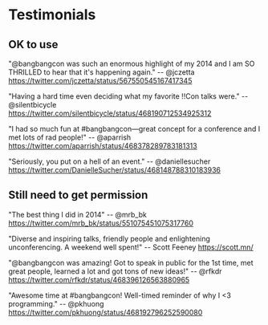 # Testimonials

## OK to use

"@bangbangcon was such an enormous highlight of my 2014 and I am SO THRILLED to hear that it's happening again." -- @jczetta
https://twitter.com/jczetta/status/567550545167417345

"Having a hard time even deciding what my favorite !!Con talks were." -- @silentbicycle
https://twitter.com/silentbicycle/status/468190712534925312

"I had so much fun at #bangbangcon—great concept for a conference and I met lots of rad people!" -- @aparrish
https://twitter.com/aparrish/status/468378289783181313

"Seriously, you put on a hell of an event." -- @daniellesucher
https://twitter.com/DanielleSucher/status/468148788310183936

## Still need to get permission

"The best thing I did in 2014" -- @mrb_bk
https://twitter.com/mrb_bk/status/551075451075317760

"Diverse and inspiring talks, friendly people and enlightening unconferencing. A weekend well spent!" -- Scott Feeney
https://scott.mn/

"@bangbangcon was amazing! Got to speak in public for the 1st time, met great people, learned a lot and got tons of new ideas!" -- @rfkdr
https://twitter.com/rfkdr/status/468396126563880965

"Awesome time at #bangbangcon! Well-timed reminder of why I <3 programming." -- @pkhuong
https://twitter.com/pkhuong/status/468192796252590080
